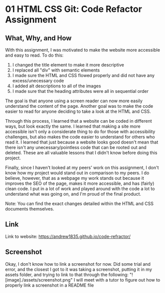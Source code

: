 # 01 HTML CSS Git: Code Refactor Assignment

## What, Why, and How
With this assignment, I was motivated to make the website more accessible and easy to read. To do this:
1. I changed the title element to make it more descriptive
2. I replaced all "div" with semantic elements
3. I made sure the HTML and CSS flowed properly and did not have any excess/unecessary code
4. I added alt descriptions to all of the images
5. I made sure that the heading attributes were all in sequential order

The goal is that anyone using a screen reader can now more easily understand the content of the page. Another goal was to make the code easier to read for anyone deciding to take a look at the HTML and CSS. 

Through this process, I learned that a website can be coded in different ways, but look exactly the same. I learned that making a site more accessible isn't only a considerate thing to do for those with accessibility challenges, but also makes the code easier to understand for others who read it. I learned that just because a website looks good doesn't mean that there isn't any unecessary/pointless code that can be rooted out and deleted. These are all valuable lessons that I didn't know before doing this project. 

Finally, since I haven't looked at my peers' work on this assignment, I don't know how my project would stand out in comparison to my peers. I do believe, however, that as a webpage my work stands out because it improves the SEO of the page, makes it more accessible, and has (fairly) clean code. I put in a lot of work and played around with the code a lot to understand what was going on, and I'm proud of the final product. 


Note: You can find the exact changes detailed within the HTML and CSS documents themselves.  

## Link
Link to website: https://andrew1835.github.io/code-refractor/

## Screenshot 

Okay, I don't know how to link a screenshot for now. Did some trial and error, and the closest I got to it was taking a screenshot, putting it in my assets folder, and trying to link to that through the following: "![image]./assets/screenshot.png"
I will meet with a tutor to figure out how to properly link a screenshot in a README file

